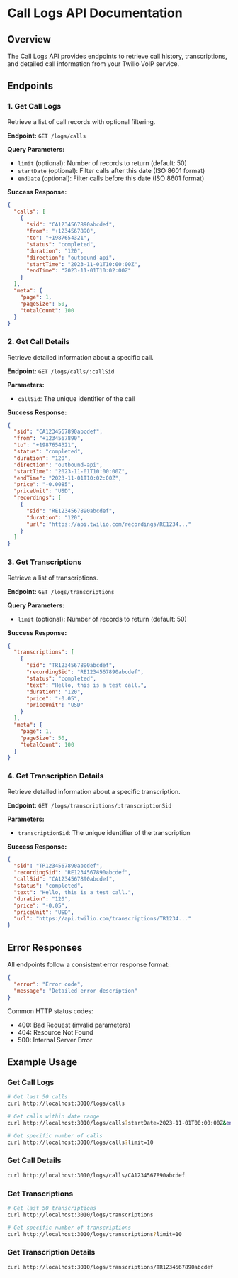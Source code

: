 # Call Logs API Documentation

## Overview
The Call Logs API provides endpoints to retrieve call history, transcriptions, and detailed call information from your Twilio VoIP service.

## Endpoints

### 1. Get Call Logs
Retrieve a list of call records with optional filtering.

**Endpoint:** `GET /logs/calls`

**Query Parameters:**
- `limit` (optional): Number of records to return (default: 50)
- `startDate` (optional): Filter calls after this date (ISO 8601 format)
- `endDate` (optional): Filter calls before this date (ISO 8601 format)

**Success Response:**
```json
{
  "calls": [
    {
      "sid": "CA1234567890abcdef",
      "from": "+1234567890",
      "to": "+1987654321",
      "status": "completed",
      "duration": "120",
      "direction": "outbound-api",
      "startTime": "2023-11-01T10:00:00Z",
      "endTime": "2023-11-01T10:02:00Z"
    }
  ],
  "meta": {
    "page": 1,
    "pageSize": 50,
    "totalCount": 100
  }
}
```

### 2. Get Call Details
Retrieve detailed information about a specific call.

**Endpoint:** `GET /logs/calls/:callSid`

**Parameters:**
- `callSid`: The unique identifier of the call

**Success Response:**
```json
{
  "sid": "CA1234567890abcdef",
  "from": "+1234567890",
  "to": "+1987654321",
  "status": "completed",
  "duration": "120",
  "direction": "outbound-api",
  "startTime": "2023-11-01T10:00:00Z",
  "endTime": "2023-11-01T10:02:00Z",
  "price": "-0.0085",
  "priceUnit": "USD",
  "recordings": [
    {
      "sid": "RE1234567890abcdef",
      "duration": "120",
      "url": "https://api.twilio.com/recordings/RE1234..."
    }
  ]
}
```

### 3. Get Transcriptions
Retrieve a list of transcriptions.

**Endpoint:** `GET /logs/transcriptions`

**Query Parameters:**
- `limit` (optional): Number of records to return (default: 50)

**Success Response:**
```json
{
  "transcriptions": [
    {
      "sid": "TR1234567890abcdef",
      "recordingSid": "RE1234567890abcdef",
      "status": "completed",
      "text": "Hello, this is a test call.",
      "duration": "120",
      "price": "-0.05",
      "priceUnit": "USD"
    }
  ],
  "meta": {
    "page": 1,
    "pageSize": 50,
    "totalCount": 100
  }
}
```

### 4. Get Transcription Details
Retrieve detailed information about a specific transcription.

**Endpoint:** `GET /logs/transcriptions/:transcriptionSid`

**Parameters:**
- `transcriptionSid`: The unique identifier of the transcription

**Success Response:**
```json
{
  "sid": "TR1234567890abcdef",
  "recordingSid": "RE1234567890abcdef",
  "callSid": "CA1234567890abcdef",
  "status": "completed",
  "text": "Hello, this is a test call.",
  "duration": "120",
  "price": "-0.05",
  "priceUnit": "USD",
  "url": "https://api.twilio.com/transcriptions/TR1234..."
}
```

## Error Responses
All endpoints follow a consistent error response format:

```json
{
  "error": "Error code",
  "message": "Detailed error description"
}
```

Common HTTP status codes:
- 400: Bad Request (invalid parameters)
- 404: Resource Not Found
- 500: Internal Server Error

## Example Usage

### Get Call Logs
```bash
# Get last 50 calls
curl http://localhost:3010/logs/calls

# Get calls within date range
curl http://localhost:3010/logs/calls?startDate=2023-11-01T00:00:00Z&endDate=2023-11-30T23:59:59Z

# Get specific number of calls
curl http://localhost:3010/logs/calls?limit=10
```

### Get Call Details
```bash
curl http://localhost:3010/logs/calls/CA1234567890abcdef
```

### Get Transcriptions
```bash
# Get last 50 transcriptions
curl http://localhost:3010/logs/transcriptions

# Get specific number of transcriptions
curl http://localhost:3010/logs/transcriptions?limit=10
```

### Get Transcription Details
```bash
curl http://localhost:3010/logs/transcriptions/TR1234567890abcdef
```